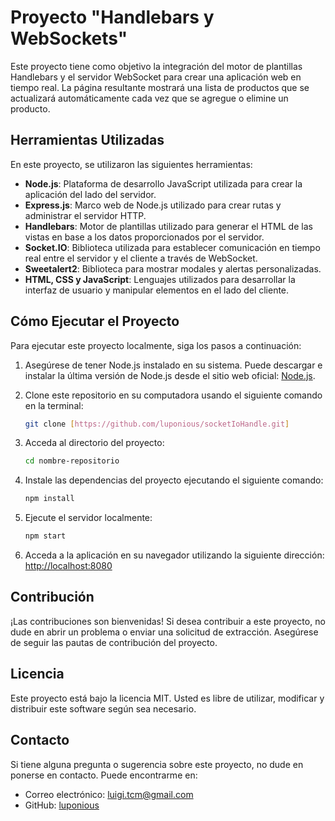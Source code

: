# Proyecto "Handlebars y WebSockets"

Este proyecto tiene como objetivo la integración del motor de plantillas Handlebars y el servidor WebSocket para crear una aplicación web en tiempo real. La página resultante mostrará una lista de productos que se actualizará automáticamente cada vez que se agregue o elimine un producto.

## Herramientas Utilizadas

En este proyecto, se utilizaron las siguientes herramientas:

- **Node.js**: Plataforma de desarrollo JavaScript utilizada para crear la aplicación del lado del servidor.
- **Express.js**: Marco web de Node.js utilizado para crear rutas y administrar el servidor HTTP.
- **Handlebars**: Motor de plantillas utilizado para generar el HTML de las vistas en base a los datos proporcionados por el servidor.
- **Socket.IO**: Biblioteca utilizada para establecer comunicación en tiempo real entre el servidor y el cliente a través de WebSocket.
- **Sweetalert2**: Biblioteca para mostrar modales y alertas personalizadas.
- **HTML, CSS y JavaScript**: Lenguajes utilizados para desarrollar la interfaz de usuario y manipular elementos en el lado del cliente.

## Cómo Ejecutar el Proyecto

Para ejecutar este proyecto localmente, siga los pasos a continuación:

1. Asegúrese de tener Node.js instalado en su sistema. Puede descargar e instalar la última versión de Node.js desde el sitio web oficial: [Node.js](https://nodejs.org/).

2. Clone este repositorio en su computadora usando el siguiente comando en la terminal:

   ```bash
   git clone [https://github.com/luponious/socketIoHandle.git]
   ```

3. Acceda al directorio del proyecto:

   ```bash
   cd nombre-repositorio
   ```

4. Instale las dependencias del proyecto ejecutando el siguiente comando:

   ```bash
   npm install
   ```

5. Ejecute el servidor localmente:

   ```bash
   npm start
   ```

6. Acceda a la aplicación en su navegador utilizando la siguiente dirección: [http://localhost:8080](http://localhost:8080)

## Contribución

¡Las contribuciones son bienvenidas! Si desea contribuir a este proyecto, no dude en abrir un problema o enviar una solicitud de extracción. Asegúrese de seguir las pautas de contribución del proyecto.

## Licencia

Este proyecto está bajo la licencia MIT. Usted es libre de utilizar, modificar y distribuir este software según sea necesario.

## Contacto

Si tiene alguna pregunta o sugerencia sobre este proyecto, no dude en ponerse en contacto. Puede encontrarme en:


- Correo electrónico: luigi.tcm@gmail.com
- GitHub: [luponious](https://github.com/luponious)
